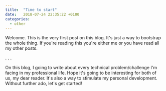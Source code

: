 ```yaml
---
title:  "Time to start"
date:   2018-07-24 22:35:22 +0100
categories: 
  - other
---
```


Welcome. This is the very first post on this blog. It's just a way to bootstrap the whole thing. If you're reading this you're either me or you have read all my other posts.

.
.
.

On this blog, I going to write about every technical problem/challenge I'm facing in my professional life. Hope it's going to be interesting for both of us, my dear reader. It's also a way to stimulate my personal development. Without further ado, let's get started!